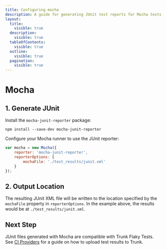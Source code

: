 ```yaml
---
title: Configuring mocha
description: A guide for generating JUnit test reports for Mocha tests
layout:
  title:
    visible: true
  description:
    visible: true
  tableOfContents:
    visible: true
  outline:
    visible: true
  pagination:
    visible: true
---
```


# Mocha

## 1. Generate JUnit

Install the `mocha-junit-reporter` package:

```shell
npm install --save-dev mocha-junit-reporter
```

Configure your Mocha runner to use the JUnit reporter:

```javascript
var mocha = new Mocha({
    reporter: 'mocha-junit-reporter',
    reporterOptions: {
        mochaFile: './test_results/junit.xml'
    }
});
```

## 2. Output Location

The resulting JUnit XML file will be written to the location specified by the `mochaFile` property in `reporterOptions`. In the example above, the results would be at `./test_results/junit.xml`.

## Next Step

JUnit files generated with Mocha are compatible with Trunk Flaky Tests. See [CI Providers](../ci-providers/) for a guide on how to upload test results to Trunk.
